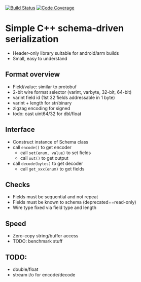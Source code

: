 [![Build Status](https://travis-ci.com/earonesty/qserial.svg?branch=master)](https://travis-ci.com/earonesty/qserial)
[![Code Coverage](https://codecov.io/gh/earonesty/qserial/branch/master/graph/badge.svg)](https://codecov.io/gh/earonesty/qserial)

# Simple C++ schema-driven serialization

 - Header-only library suitable for android/arm builds
 - Small, easy to understand

## Format overview

 - Field/value: similar to protobuf
 - 2-bit wire format selector (varint, varbyte, 32-bit, 64-bit)
 - varint field id (1st 32 fields addressable in 1 byte)
 - varint + length for str/binary
 - zigzag encoding for signed
 - todo: cast uint64/32 for dbl/float

## Interface

 - Construct instance of Schema class
 - call `encode()` to get encoder
    - call `set(enum, value)` to set fields
    - call `out()` to get output
 - call `decode(bytes)` to get decoder
    - call `get_xxx(enum)` to get fields

## Checks
 - Fields must be sequential and not repeat
 - Fields must be known to schema (deprecated==read-only)
 - Wire type fixed via field type and length

## Speed
 - Zero-copy string/buffer access
 - TODO: benchmark stuff 

## TODO:
 - double/float
 - stream i/o for encode/decode
